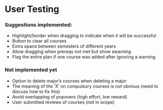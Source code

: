 # User Testing

### Suggestions implemented:

* Highlight/border when dragging to indicate when it will be successful
* Button to clear all courses
* Extra space between semesters of different years
* Allow dragging when prereqs not met but show awarning
* Flag the entire plan if one course was added after ignoring a warning

### Not implemented yet

* Option to delete major’s courses when deleting a major
* The meaning of the ‘X’ on compulsory courses is not obvious (need to discuss how to fix this)
* Avoid overlapping of popovers (high effort, low reward)
* User submitted reviews of courses (not in scope)

